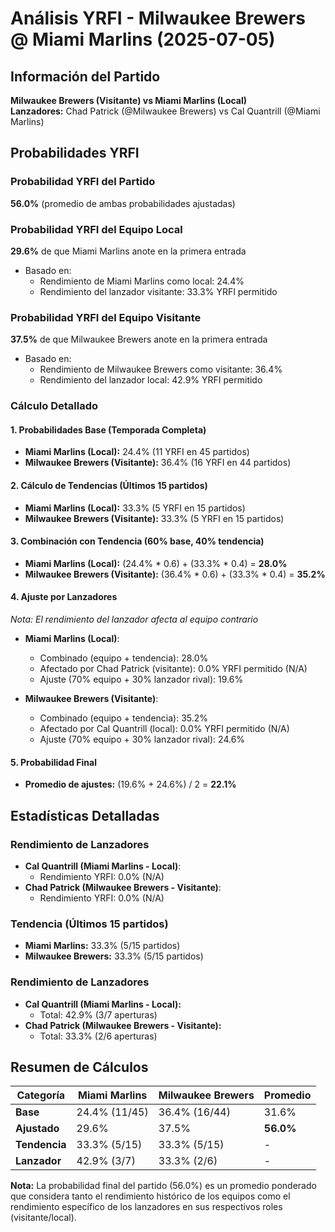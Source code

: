 # Análisis YRFI - Milwaukee Brewers @ Miami Marlins (2025-07-05)

## Información del Partido
**Milwaukee Brewers (Visitante) vs Miami Marlins (Local)**  
**Lanzadores:** Chad Patrick (@Milwaukee Brewers) vs Cal Quantrill (@Miami Marlins)

## Probabilidades YRFI

### Probabilidad YRFI del Partido
**56.0%** (promedio de ambas probabilidades ajustadas)

### Probabilidad YRFI del Equipo Local
**29.6%** de que Miami Marlins anote en la primera entrada
- Basado en:
  - Rendimiento de Miami Marlins como local: 24.4%
  - Rendimiento del lanzador visitante: 33.3% YRFI permitido

### Probabilidad YRFI del Equipo Visitante
**37.5%** de que Milwaukee Brewers anote en la primera entrada
- Basado en:
  - Rendimiento de Milwaukee Brewers como visitante: 36.4%
  - Rendimiento del lanzador local: 42.9% YRFI permitido

### Cálculo Detallado

#### 1. Probabilidades Base (Temporada Completa)
- **Miami Marlins (Local):** 24.4% (11 YRFI en 45 partidos)
- **Milwaukee Brewers (Visitante):** 36.4% (16 YRFI en 44 partidos)

#### 2. Cálculo de Tendencias (Últimos 15 partidos)
- **Miami Marlins (Local):** 33.3% (5 YRFI en 15 partidos)
- **Milwaukee Brewers (Visitante):** 33.3% (5 YRFI en 15 partidos)

#### 3. Combinación con Tendencia (60% base, 40% tendencia)
- **Miami Marlins (Local):** (24.4% * 0.6) + (33.3% * 0.4) = **28.0%**
- **Milwaukee Brewers (Visitante):** (36.4% * 0.6) + (33.3% * 0.4) = **35.2%**

#### 4. Ajuste por Lanzadores
*Nota: El rendimiento del lanzador afecta al equipo contrario*

- **Miami Marlins (Local)**:
  - Combinado (equipo + tendencia): 28.0%
  - Afectado por Chad Patrick (visitante): 0.0% YRFI permitido (N/A)
  - Ajuste (70% equipo + 30% lanzador rival): 19.6%

- **Milwaukee Brewers (Visitante)**:
  - Combinado (equipo + tendencia): 35.2%
  - Afectado por Cal Quantrill (local): 0.0% YRFI permitido (N/A)
  - Ajuste (70% equipo + 30% lanzador rival): 24.6%

#### 5. Probabilidad Final
- **Promedio de ajustes:** (19.6% + 24.6%) / 2 = **22.1%**

## Estadísticas Detalladas


### Rendimiento de Lanzadores
- **Cal Quantrill (Miami Marlins - Local)**:
  - Rendimiento YRFI: 0.0% (N/A)
- **Chad Patrick (Milwaukee Brewers - Visitante)**:
  - Rendimiento YRFI: 0.0% (N/A)
### Tendencia (Últimos 15 partidos)
- **Miami Marlins:** 33.3% (5/15 partidos)
- **Milwaukee Brewers:** 33.3% (5/15 partidos)

### Rendimiento de Lanzadores
- **Cal Quantrill (Miami Marlins - Local):**
  - Total: 42.9% (3/7 aperturas)
- **Chad Patrick (Milwaukee Brewers - Visitante):**
  - Total: 33.3% (2/6 aperturas)

## Resumen de Cálculos
| Categoría | Miami Marlins        | Milwaukee Brewers    | Promedio |
|-----------|----------------------|----------------------|----------|
| **Base** | 24.4% (11/45) | 36.4% (16/44) | 31.6% |
| **Ajustado** | 29.6% | 37.5% | **56.0%** |
| **Tendencia** | 33.3% (5/15) | 33.3% (5/15) | - |
| **Lanzador** | 42.9% (3/7) | 33.3% (2/6) | - |

**Nota:** La probabilidad final del partido (56.0%) es un promedio ponderado que considera tanto el rendimiento histórico de los equipos como el rendimiento específico de los lanzadores en sus respectivos roles (visitante/local).